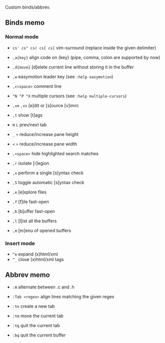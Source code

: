 Custom binds/abbrev.

## Binds memo

### Normal mode

- `cs' cs" cs( cs{ cs[` vim-surround (replace inside the given delimiter)
- `,a{key}` align code on {key} (pipe, comma, colon are supported by now)
- `,d{move}` [d]elete current line without storing it in the buffer
- `,w` easymotion leader key (see `:help easymotion`)
- `,c<space>` comment line
- `^N ^P ^X` multiple cursors (see `:help multiple-cursors`)

- `,ve` `,vs` [e]dit or [s]ource [v]imrc
- `,t` show [t]ags
- `H` `L` prev/next tab
- `_` `+` reduce/increase pane height
- `<` `>` reduce/increase pane width
- `,<space>` hide highlighted search matches
- `,r` isolate [r]egion

- `,s` perform a single [s]yntax check
- `,S` toggle automatic [s]yntax check

- `,e` [e]xplore files
- `,f` [f]ile fast-open

- `,b` [b]uffer fast-open
- `,l` [l]ist all the buffers
- `,m` [m]enu of opened buffers

### Insert mode

- `^e` expand (x)html/xml
- `^_` close (x)html/xml tags

## Abbrev memo

- `:A` alternate between .c and .h

- `:Tab <regex>` align lines matching the given regex

- `:tn` create a new tab
- `:tm` move the current tab
- `:tq` quit the current tab
- `:bq` quit the current buffer
